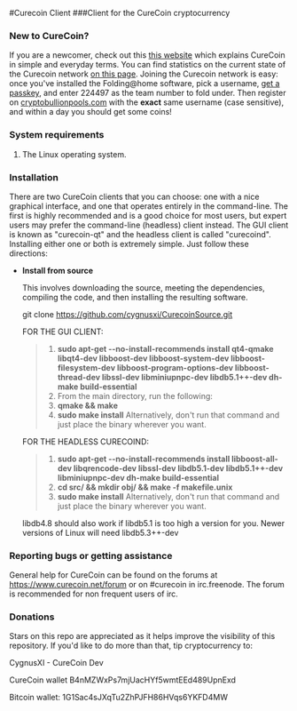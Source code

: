 #Curecoin Client
###Client for the CureCoin cryptocurrency

### New to CureCoin?

If you are a newcomer, check out this [this website](https://curecoin.net/) which explains CureCoin in simple and everyday terms. You can find statistics on the current state of the Curecoin network [on this page](http://folding.extremeoverclocking.com/team_summary.php?s&t=224497). Joining the Curecoin network is easy: once you've installed the Folding@home software, pick a username, [get a passkey](http://folding.stanford.edu/home/faq/faq-passkey/), and enter 224497 as the team number to fold under. Then register on [cryptobullionpools.com](https://www.cryptobullionpools.com/) with the **exact** same username (case sensitive), and within a day you should get some coins!

### System requirements

1. The Linux operating system.

### Installation

There are two CureCoin clients that you can choose: one with a nice graphical interface, and one that operates entirely in the command-line. The first is highly recommended and is a good choice for most users, but expert users may prefer the command-line (headless) client instead. The GUI client is known as "curecoin-qt" and the headless client is called "curecoind". Installing either one or both is extremely simple. Just follow these directions:

* **Install from source**

  This involves downloading the source, meeting the dependencies, compiling the code, and then installing the resulting software. 

   git clone https://github.com/cygnusxi/CurecoinSource.git

    FOR THE GUI CLIENT:

    > 1. **sudo apt-get --no-install-recommends install qt4-qmake libqt4-dev libboost-dev libboost-system-dev libboost-filesystem-dev libboost-program-options-dev libboost-thread-dev libssl-dev libminiupnpc-dev libdb5.1++-dev dh-make build-essential**
    > 2. From the main directory, run the following:
    > 3. **qmake && make**
    > 4. **sudo make install** Alternatively, don't run that command and just place the binary wherever you want.

    FOR THE HEADLESS CURECOIND:

    > 1. **sudo apt-get --no-install-recommends install libboost-all-dev libqrencode-dev libssl-dev libdb5.1-dev libdb5.1++-dev libminiupnpc-dev dh-make build-essential**
    > 2. **cd src/ && mkdir obj/ && make -f makefile.unix**
    > 4. **sudo make install** Alternatively, don't run that command and just place the binary wherever you want.

    libdb4.8 should also work if libdb5.1 is too high a version for you. Newer versions of Linux will need libdb5.3++-dev

### Reporting bugs or getting assistance

General help for CureCoin can be found on the forums at https://www.curecoin.net/forum or on #curecoin in irc.freenode. The forum is recommended for non frequent users of irc. 

### Donations

Stars on this repo are appreciated as it helps improve the visibility of this repository. If you'd like to do more than that, tip cryptocurrency to:


CygnusXI - CureCoin Dev

CureCoin wallet B4nMZWxPs7mjUacHYf5wmtEEd489UpnExd

Bitcoin wallet: 1G1Sac4sJXqTu2ZhPJFH86HVqs6YKFD4MW

